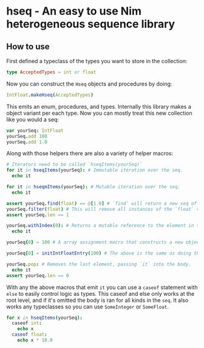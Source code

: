 # hseq - An easy to use Nim heterogeneous sequence library

## How to use
First defined a typeclass of the types you want to store in the collection:
```nim
type AcceptedTypes = int or float
```

Now you can construct the `Hseq` objects and procedures by doing:
```nim
IntFloat.makeHseq(AcceptedTypes)
```
This emits an enum, procedures, and types. 
Internally this library makes a object variant per each type.
Now you can mostly treat this new collection like you would a seq:
```nim
var yourSeq: IntFloat
yourSeq.add 100
yourSeq.add 1.0
```
Along with those helpers there are also a variety of helper macros:
```nim
# Iterators need to be called `hseqItems(yourSeq)`
for it in hseqItems(yourSeq): # Immutable iteration over the seq.
  echo it

for it in hseqmItems(yourSeq): # Mutable iteration over the seq.
  echo it

assert yourSeq.find(float) == @[1.0] # `find` will return a new seq of the type queried.
yourSeq.filter(float) # This will remove all instances of the `float` variant from the list.
assert yourSeq.len == 1

yourSeq.withIndex(0): # Returns a mutable reference to the element in the list.
  echo it

yourSeq{0} = 100 # A array assignment macro that constructs a new object from the right hand.

yourSeq[0] = initIntFloatEntry(100) # The above is the same as doing this, makes new variant and assigns it.

yourSeq.pop: # Removes the last element, passing `it` into the body.
  echo it
assert yourSeq.len == 0
```

With any the above macros that emit `it` you can use a `caseof` statement with `else` to easily control logic as types.
This caseof and else only works at the root level, and if it's omitted the body is ran for all kinds in the `seq`.
It also works any typeclasses so you can use `SomeInteger` or `SomeFloat`.
```nim
for x in hseqItems(yourSeq):
  caseof int:
    echo x
  caseof float:
    echo x * 10.0
```
